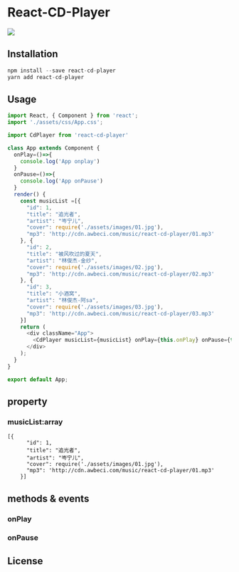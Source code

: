 # React-CD-Player

![](http://cdn.awbeci.com/images/awbeci-xyz/blog/intro1.png)

## Installation

```js
npm install --save react-cd-player
yarn add react-cd-player
```

## Usage

```js
import React, { Component } from 'react';
import './assets/css/App.css';

import CdPlayer from 'react-cd-player'

class App extends Component {
  onPlay=()=>{
    console.log('App onplay')
  }
  onPause=()=>{
    console.log('App onPause')
  }
  render() {
    const musicList =[{
      "id": 1,
      "title": "追光者",
      "artist": "岑宁儿",
      "cover": require('./assets/images/01.jpg'),
      "mp3": 'http://cdn.awbeci.com/music/react-cd-player/01.mp3'
    }, {
      "id": 2,
      "title": "被风吹过的夏天",
      "artist": "林俊杰-金纱",
      "cover": require('./assets/images/02.jpg'),
      "mp3": 'http://cdn.awbeci.com/music/react-cd-player/02.mp3'
    }, {
      "id": 3,
      "title": "小酒窝",
      "artist": "林俊杰-阿sa",
      "cover": require('./assets/images/03.jpg'),
      "mp3": 'http://cdn.awbeci.com/music/react-cd-player/03.mp3'
    }]
    return (
      <div className="App">
        <CdPlayer musicList={musicList} onPlay={this.onPlay} onPause={this.onPause}/>
      </div>
    );
  }
}

export default App;

```
## property

### musicList:array

```
[{
      "id": 1,
      "title": "追光者",
      "artist": "岑宁儿",
      "cover": require('./assets/images/01.jpg'),
      "mp3": 'http://cdn.awbeci.com/music/react-cd-player/01.mp3'
    }]
```

## methods & events

### onPlay

### onPause

## License

[pixiv]: https://github.com/LoveLiveSunshine/pixiv.moe
[LoveLiveSunshine]: https://github.com/LoveLiveSunshine/LoveLiveSunshine.github.io

[material-ui]: https://github.com/callemall/material-ui
[material-ui-icons]: https://github.com/MODX-Club/material-ui-icons